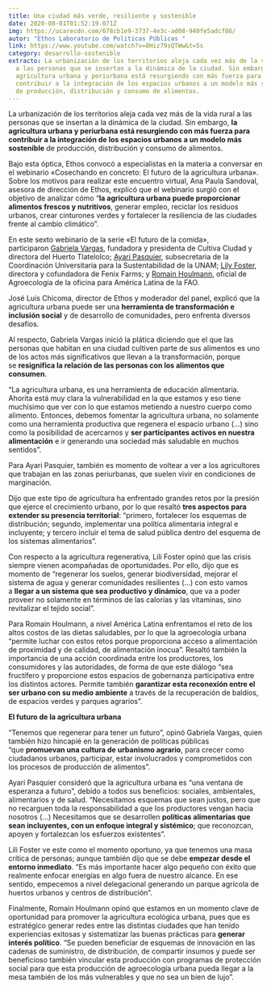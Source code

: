 ```yaml
---
title: Una ciudad más verde, resiliente y sostenible
date: 2020-08-01T01:52:19.071Z
img: https://ucarecdn.com/678cb1e9-3737-4e3c-ad08-940fe5adcf86/
autor: "Ethos Laboratorio de Politicas Públicas "
link: https://www.youtube.com/watch?v=8Hiz79sQTWw&t=5s
category: desarrollo-sostenible
extracto: La urbanización de los territorios aleja cada vez más de la vida rural
  a las personas que se insertan a la dinámica de la ciudad. Sin embargo, la
  agricultura urbana y periurbana está resurgiendo con más fuerza para
  contribuir a la integración de los espacios urbanos a un modelo más sostenible
  de producción, distribución y consumo de alimentos.
---
```

La urbanización de los territorios aleja cada vez más de la vida rural a las personas que se insertan a la dinámica de la ciudad. Sin embargo, **la agricultura urbana y periurbana está resurgiendo con más fuerza para contribuir a la integración de los espacios urbanos a un modelo más sostenible** de producción, distribución y consumo de alimentos.

Bajo esta óptica, Ethos convocó a especialistas en la materia a conversar en el webinario «Cosechando en concreto: El futuro de la agricultura urbana». Sobre los motivos para realizar este encuentro virtual, Ana Paula Sandoval, asesora de dirección de Ethos, explicó que el webinario surgió con el objetivo de analizar cómo “**la agricultura urbana puede proporcionar alimentos frescos y nutritivos**, generar empleo, reciclar los residuos urbanos, crear cinturones verdes y fortalecer la resiliencia de las ciudades frente al cambio climático”. 

En este sexto webinario de la serie «El futuro de la comida», participaron [Gabriela Vargas](http://www.culticiudad.org/), fundadora y presidenta de Cultiva Ciudad y directora del Huerto Tlatelolco; [Ayari Pasquier](https://sostenibilidad.posgrado.unam.mx/tutores/ayaripasquier/), subsecretaria de la Coordinación Universitaria para la Sustentabilidad de la UNAM; [Lily Foster](https://www.fenixfarms.mx/our-roots), directora y cofundadora de Fenix Farms; y [Romain Houlmann](http://www.fao.org/americas/nuestroequipo/es/), oficial de Agroecología de la oficina para América Latina de la FAO.

José Luis Chicoma, director de Ethos y moderador del panel, explicó que la agricultura urbana puede ser una **herramienta de transformación e inclusión social** y de desarrollo de comunidades, pero enfrenta diversos desafíos. 

Al respecto, Gabriela Vargas inició la plática diciendo que el que las personas que habitan en una ciudad cultiven parte de sus alimentos es uno de los actos más significativos que llevan a la transformación, porque se **resignifica la relación de las personas con los alimentos que consumen**. 

“La agricultura urbana, es una herramienta de educación alimentaria. Ahorita está muy clara la vulnerabilidad en la que estamos y eso tiene muchísimo que ver con lo que estamos metiendo a nuestro cuerpo como alimento. Entonces, debemos fomentar la agricultura urbana, no solamente como una herramienta productiva que regenera el espacio urbano (…) sino como la posibilidad de acercarnos y **ser participantes activos en nuestra alimentación** e ir generando una sociedad más saludable en muchos sentidos”. 

Para Ayari Pasquier, también es momento de voltear a ver a los agricultores que trabajan en las zonas periurbanas, que suelen vivir en condiciones de marginación.

Dijo que este tipo de agricultura ha enfrentado grandes retos por la presión que ejerce el crecimiento urbano, por lo que resaltó **tres aspectos para extender su presencia territorial**: “primero, fortalecer los esquemas de distribución; segundo, implementar una política alimentaria integral e incluyente; y tercero incluir el tema de salud pública dentro del esquema de los sistemas alimentarios”. 

Con respecto a la agricultura regenerativa, Lili Foster opinó que las crisis siempre vienen acompañadas de oportunidades. Por ello, dijo que es momento de “regenerar los suelos, generar biodiversidad, mejorar el sistema de agua y generar comunidades resilientes (…) con esto vamos a **llegar a un sistema que sea productivo y dinámico**, que va a poder proveer no solamente en términos de las calorías y las vitaminas, sino revitalizar el tejido social”.

Para Romain Houlmann, a nivel América Latina enfrentamos el reto de los altos costos de las dietas saludables, por lo que la agroecología urbana “permite luchar con estos retos porque proporciona acceso a alimentación de proximidad y de calidad, de alimentación inocua”. Resaltó también la importancia de una acción coordinada entre los productores, los consumidores y las autoridades, de forma de que este diálogo “sea fructífero y proporcione estos espacios de gobernanza participativa entre los distintos actores. Permite también **garantizar esta reconexión entre el ser urbano con su medio ambiente** a través de la recuperación de baldíos, de espacios verdes y parques agrarios”.

**El futuro de la agricultura urbana**

“Tenemos que regenerar para tener un futuro”, opinó Gabriela Vargas, quien también hizo hincapié en la generación de políticas públicas “que **promuevan una cultura de urbanismo agrario**, para crecer como ciudadanos urbanos, participar, estar involucrados y comprometidos con los procesos de producción de alimentos”.

Ayari Pasquier consideró que la agricultura urbana es “una ventana de esperanza a futuro”, debido a todos sus beneficios: sociales, ambientales, alimentarios y de salud. “Necesitamos esquemas que sean justos, pero que no recarguen toda la responsabilidad a que los productores vengan hacia nosotros (…) Necesitamos que se desarrollen **políticas alimentarias que sean incluyentes, con un enfoque integral y sistémico**; que reconozcan, apoyen y fortalezcan los esfuerzos existentes”. 

Lili Foster ve este como el momento oportuno, ya que tenemos una masa crítica de personas; aunque también dijo que se debe **empezar desde el entorno inmediato**. “Es más importante hacer algo pequeño con éxito que realmente enfocar energías en algo fuera de nuestro alcance. En ese sentido, empecemos a nivel delegacional generando un parque agrícola de huertos urbanos y centros de distribución”.

Finalmente, Romain Houlmann opinó que estamos en un momento clave de oportunidad para promover la agricultura ecológica urbana, pues que es estratégico generar redes entre las distintas ciudades que han tenido experiencias exitosas y sistematizar las buenas prácticas para **generar interés político**. “Se pueden beneficiar de esquemas de innovación en las cadenas de suministro, de distribución, de compartir insumos y puede ser beneficioso también vincular esta producción con programas de protección social para que esta producción de agroecología urbana pueda llegar a la mesa también de los más vulnerables y que no sea un bien de lujo”.